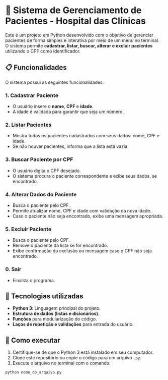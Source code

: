 # 🏥 Sistema de Gerenciamento de Pacientes - Hospital das Clínicas

Este é um projeto em Python desenvolvido com o objetivo de gerenciar pacientes de forma simples e interativa por meio de um menu no terminal. O sistema permite **cadastrar, listar, buscar, alterar e excluir pacientes** utilizando o CPF como identificador.

## 📋 Funcionalidades

O sistema possui as seguintes funcionalidades:

### 1. Cadastrar Paciente
- O usuário insere o **nome**, **CPF** e **idade**.
- A idade é validada para garantir que seja um número.

### 2. Listar Pacientes
- Mostra todos os pacientes cadastrados com seus dados: nome, CPF e idade.
- Se não houver pacientes, informa que a lista está vazia.

### 3. Buscar Paciente por CPF
- O usuário digita o CPF desejado.
- O sistema procura o paciente correspondente e exibe seus dados, se encontrado.

### 4. Alterar Dados do Paciente
- Busca o paciente pelo CPF.
- Permite atualizar nome, CPF e idade com validação da nova idade.
- Caso o paciente não seja encontrado, exibe uma mensagem apropriada.

### 5. Excluir Paciente
- Busca o paciente pelo CPF.
- Remove o paciente da lista se for encontrado.
- Exibe confirmação da exclusão ou mensagem caso o CPF não seja encontrado.

### 0. Sair
- Finaliza o programa.

## 🧠 Tecnologias utilizadas

- **Python 3**: Linguagem principal do projeto.
- **Estrutura de dados (listas e dicionários)**.
- **Funções** para modularização do código.
- **Laços de repetição e validações** para entrada do usuário.

## 🚀 Como executar

1. Certifique-se de que o Python 3 está instalado em seu computador.
2. Clone este repositório ou copie o código para um arquivo `.py`.
3. Execute o arquivo no terminal com o comando:

```bash
python nome_do_arquivo.py
